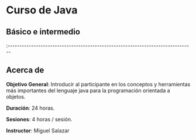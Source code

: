 # Curso de Java
## Básico e intermedio

:-------------------------------------------------------------------------------

## Acerca de

**Objetivo General**: Introducir al participante en los conceptos y herramientas más importantes del lenguaje java para la programación orientada a objetos.

**Duración**: 24 horas.

**Sesiones**: 4 horas / sesión.

**Instructor**: Miguel Salazar
